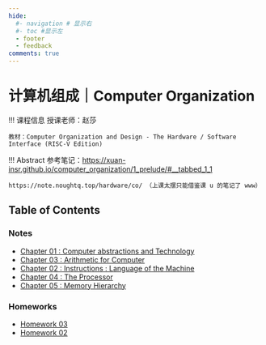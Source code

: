 ```yaml
---
hide:
  #- navigation # 显示右
  #- toc #显示左
  - footer
  - feedback
comments: true
---
```


# 计算机组成｜Computer Organization

!!! 课程信息
	授课老师：赵莎
	
	教材：Computer Organization and Design - The Hardware / Software Interface (RISC-V Edition)

!!! Abstract
    参考笔记：https://xuan-insr.github.io/computer_organization/1_prelude/#__tabbed_1_1
    
    https://note.noughtq.top/hardware/co/ （上课太摆只能借鉴课 u 的笔记了 www）

## Table of Contents

### Notes

- [Chapter 01 : Computer abstractions and Technology](Chapter%201/)
- [Chapter 03 : Arithmetic for Computer](Chapter%203/)
- [Chapter 02 : Instructions : Language of the Machine](Chapter%202/)
- [Chapter 04 : The Processor](Chapter%204/)
- [Chapter 05 : Memory Hierarchy](Chapter%205/)

### Homeworks

- [Homework 03](Homework%203/)
- [Homework 02](Homework%202/)